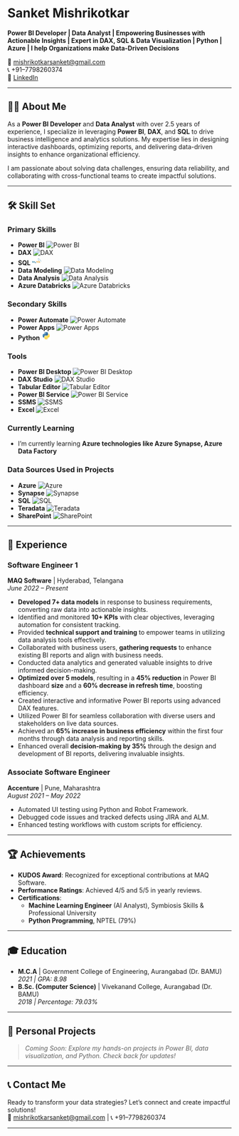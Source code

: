 # Sanket Mishrikotkar  
**Power BI Developer | Data Analyst | Empowering Businesses with Actionable Insights | Expert in DAX, SQL & Data Visualization | Python | Azure | I help Organizations make Data-Driven Decisions**  

📧 mishrikotkarsanket@gmail.com  
📞 +91–7798260374  
🔗 [LinkedIn](https://www.linkedin.com/in/sanketmishrikotkar/)  

---

## 👨‍💻 About Me  

As a **Power BI Developer** and **Data Analyst** with over 2.5 years of experience, I specialize in leveraging **Power BI**, **DAX**, and **SQL** to drive business intelligence and analytics solutions. My expertise lies in designing interactive dashboards, optimizing reports, and delivering data-driven insights to enhance organizational efficiency.  

I am passionate about solving data challenges, ensuring data reliability, and collaborating with cross-functional teams to create impactful solutions.  

---

## 🛠️ Skill Set  

### Primary Skills  
- **Power BI** <img src="https://upload.wikimedia.org/wikipedia/commons/c/cf/New_Power_BI_Logo.svg" alt="Power BI" width="20" height="20"/>  
- **DAX** <img src="https://db0dce98.rocketcdn.me/en/files/2023/08/dax-power-bi.png" alt="DAX" width="40" height="20"/>  
- **SQL** <img src="https://raw.githubusercontent.com/devicons/devicon/master/icons/mysql/mysql-original-wordmark.svg" alt="SQL" width="20" height="20"/>  
- **Data Modeling** <img src="https://img.icons8.com/?size=100&id=9jbTZpdDmAB0&format=png&color=000000" alt="Data Modeling" width="20" height="20"/>  
- **Data Analysis** <img src="https://img.icons8.com/?size=100&id=7kZSmEyroNI0&format=png&color=000000" alt="Data Analysis" width="20" height="20"/>  
- **Azure Databricks** <img src="https://logowik.com/content/uploads/images/azure-databricks5940.jpg" alt="Azure Databricks" width="20" height="20"/>

### Secondary Skills  
- **Power Automate** <img src="https://img.icons8.com/?size=100&id=kTTt25v6Drpd&format=png&color=000000" alt="Power Automate" width="20" height="20"/>  
- **Power Apps** <img src="https://img.icons8.com/?size=100&id=OU2ddOKw840K&format=png&color=000000" alt="Power Apps" width="20" height="20"/>  
- **Python** <img src="https://raw.githubusercontent.com/devicons/devicon/master/icons/python/python-original.svg" alt="Python" width="20" height="20"/>

### Tools  
- **Power BI Desktop** <img src="https://upload.wikimedia.org/wikipedia/commons/c/cf/New_Power_BI_Logo.svg" alt="Power BI Desktop" width="20" height="20"/>  
- **DAX Studio** <img src="https://encrypted-tbn0.gstatic.com/images?q=tbn:ANd9GcSeE1jznQyB4UUlUtUuFbSJ333BAYmPQZH2oV9Z4-axIJP2KqHA-BsPpRaE_3dQqpAaX7U&usqp=CAU" alt="DAX Studio" width="20" height="20"/>  
- **Tabular Editor** <img src="https://avatars.githubusercontent.com/u/30911111?v=4" alt="Tabular Editor" width="20" height="20"/>  
- **Power BI Service** <img src="https://upload.wikimedia.org/wikipedia/commons/c/cf/New_Power_BI_Logo.svg" alt="Power BI Service" width="20" height="20"/>  
- **SSMS** <img src="https://miro.medium.com/v2/1*-hkzF9m5828c-UIaSQNUug.jpeg" alt="SSMS" width="20" height="20"/>  
- **Excel** <img src="https://encrypted-tbn0.gstatic.com/images?q=tbn:ANd9GcRVxTmB7RKfgAoRTrU36dhDHpbAsPrCQkf6Zs_MFfIrunhg-hRGTs5psju_52K3q4C1hvY&usqp=CAU" alt="Excel" width="20" height="20"/>

### Currently Learning  
- I’m currently learning **Azure technologies like Azure Synapse, Azure Data Factory**

### Data Sources Used in Projects  
- **Azure** <img src="https://upload.wikimedia.org/wikipedia/commons/a/a8/Microsoft_Azure_Logo.svg" alt="Azure" width="60" height="20"/>  
- **Synapse** <img src="https://encrypted-tbn0.gstatic.com/images?q=tbn:ANd9GcSZc2gcIoinDIir_cDFBxRXl7AGRKtOh99ob2195r7P5_r6MSvNR_Evly-Cuehm3w6GVgo&usqp=CAU" alt="Synapse" width="20" height="20"/>  
- **SQL** <img src="https://upload.wikimedia.org/wikipedia/commons/8/87/Sql_data_base_with_logo.png" alt="SQL" width="35" height="20"/>  
- **Teradata** <img src="https://www.teradata.com/favicon.ico" alt="Teradata" width="20" height="20"/>  
- **SharePoint** <img src="https://encrypted-tbn0.gstatic.com/images?q=tbn:ANd9GcSYihwMLPYEUnpL35RMU6ysKsuzhHdqOXiZSXd2ene5JwzaFBTdpSj9-2WHyKAzlJBgof8&usqp=CAU" alt="SharePoint" width="20" height="20"/>


---

## 💼 Experience  

### **Software Engineer 1**  
**MAQ Software** | Hyderabad, Telangana  
*June 2022 – Present*  
- **Developed 7+ data models** in response to business requirements, converting raw data into actionable insights.
- Identified and monitored **10+ KPIs** with clear objectives, leveraging automation for consistent tracking.
- Provided **technical support and training** to empower teams in utilizing data analysis tools effectively.
- Collaborated with business users, **gathering requests** to enhance existing BI reports and align with business needs.
- Conducted data analytics and generated valuable insights to drive informed decision-making.
- **Optimized over 5 models**, resulting in a **45% reduction** in Power BI dashboard **size** and a **60% decrease in refresh time**, boosting efficiency.
- Created interactive and informative Power BI reports using advanced DAX features.
- Utilized Power BI for seamless collaboration with diverse users and stakeholders on live data sources.
- Achieved an **65% increase in business efficiency** within the first four months through data analysis and reporting skills.
- Enhanced overall **decision-making by 35%** through the design and development of BI reports, delivering invaluable insights.

### **Associate Software Engineer**  
**Accenture** | Pune, Maharashtra  
*August 2021 – May 2022*  
- Automated UI testing using Python and Robot Framework.  
- Debugged code issues and tracked defects using JIRA and ALM.  
- Enhanced testing workflows with custom scripts for efficiency.  

---

## 🏆 Achievements  
- **KUDOS Award**: Recognized for exceptional contributions at MAQ Software.  
- **Performance Ratings**: Achieved 4/5 and 5/5 in yearly reviews.  
- **Certifications**:  
  - **Machine Learning Engineer** (AI Analyst), Symbiosis Skills & Professional University  
  - **Python Programming**, NPTEL (79%)  

---

## 🎓 Education  

- **M.C.A** | Government College of Engineering, Aurangabad (Dr. BAMU)  
  *2021 | GPA: 8.98*  
- **B.Sc. (Computer Science)** | Vivekanand College, Aurangabad (Dr. BAMU)  
  *2018 | Percentage: 79.03%*  

---

## 📂 Personal Projects  
> *Coming Soon: Explore my hands-on projects in Power BI, data visualization, and Python. Check back for updates!*  

---

## 📞 Contact Me  

Ready to transform your data strategies? Let’s connect and create impactful solutions!  
📧 mishrikotkarsanket@gmail.com | 📞 +91–7798260374  

---

